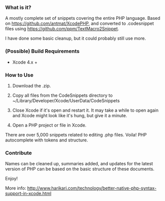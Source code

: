 ### What is it?

A mostly complete set of snippets covering the entire PHP language. Based on https://github.com/antmat/XcodePHP, and converted to .codesnippet files using https://github.com/ppm/TextMacro2Snippet. 

I have done some basic cleanup, but it could probably still use more.

### (Possible) Build Requirements

* Xcode 4.x +

### How to Use

1. Download the .zip.

2. Copy all files from the CodeSnippets directory to ~/Library/Developer/Xcode/UserData/CodeSnippets

3. Close Xcode if it's open and restart it. It may take a while to open again and Xcode might look like it's hung, but give it a minute.

4. Open a PHP project or file in Xcode.

There are over 5,000 snippets related to editing .php files. Voila! PHP autocomplete with tokens and structure.

### Contribute

Names can be cleaned up, summaries added, and updates for the latest version of PHP can be based on the basic structure of these documents.
	
Enjoy!

More info:
http://www.harikari.com/technology/better-native-php-syntax-support-in-xcode.html
